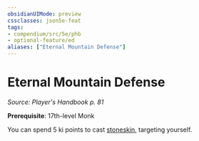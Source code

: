 ```yaml
---
obsidianUIMode: preview
cssclasses: json5e-feat
tags:
- compendium/src/5e/phb
- optional-feature/ed
aliases: ["Eternal Mountain Defense"]
---
```

# Eternal Mountain Defense
*Source: Player's Handbook p. 81*  

**Prerequisite**: 17th-level Monk

You can spend 5 ki points to cast [stoneskin](compendium/spells/stoneskin.md), targeting yourself.